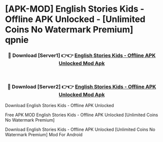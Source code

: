 # [APK-MOD] English Stories Kids - Offline APK Unlocked - [Unlimited Coins No Watermark Premium] qpnie



<div align="center">
<h3>🔴 Download [Server1] 👉👉 <a href="https://momento.my/?title=English_Stories_Kids_-_Offline_APK_Unlocked">English Stories Kids - Offline APK Unlocked Mod Apk</a></h3><br>

<h3>🔴 Download [Server2] 👉👉 <a href="https://momento.my/?title=English_Stories_Kids_-_Offline_APK_Unlocked">English Stories Kids - Offline APK Unlocked Mod Apk</a></h3>
</div>



Download English Stories Kids - Offline APK Unlocked 

Free APK MOD English Stories Kids - Offline APK Unlocked [Unlimited Coins No Watermark Premium]

Download English Stories Kids - Offline APK Unlocked [Unlimited Coins No Watermark Premium] Mod For Android
